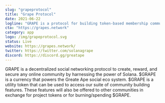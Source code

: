 ```yaml
---
slug: "grapeprotocol"
title: "Grape Protocol"
date: 2021-06-22
logline: "GRAPE is a protocol for building token-based membership communities on the Solana blockchain."
cta: "https://grapes.network"
category: app
logo: /img/grapeprotocol.svg
status: Live
website: https://grapes.network/
twitter: https://twitter.com/solanagrape
discord: https://discord.gg/greatape
---
```


GRAPE is a decentralized social networking protocol to create, reward, and secure any online community by harnessing the power of Solana. $GRAPE is a currency that powers the Greate Ape social eco system. $GRAPE is a utility token that can be used to access our suite of community building features. These features will also be offered to other communities in exchange for project tokens or for burning/spending $GRAPE.
